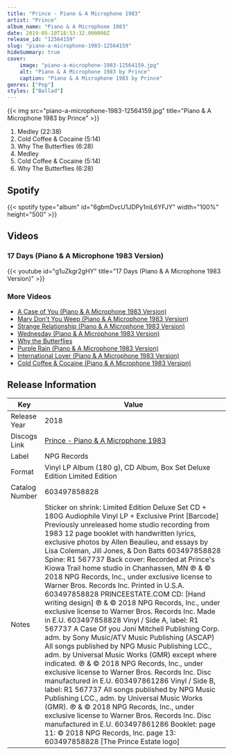 ```yaml
---
title: "Prince - Piano & A Microphone 1983"
artist: "Prince"
album_name: "Piano & A Microphone 1983"
date: 2019-05-10T18:53:32.000000Z
release_id: "12564159"
slug: "piano-a-microphone-1983-12564159"
hideSummary: true
cover:
    image: "piano-a-microphone-1983-12564159.jpg"
    alt: "Piano & A Microphone 1983 by Prince"
    caption: "Piano & A Microphone 1983 by Prince"
genres: ["Pop"]
styles: ["Ballad"]
---
```


{{< img src="piano-a-microphone-1983-12564159.jpg" title="Piano & A Microphone 1983 by Prince" >}}

<!-- section break -->

1. Medley (22:38)
2. Cold Coffee & Cocaine (5:14)
3. Why The Butterflies (6:28)
4. Medley
5. Cold Coffee & Cocaine (5:14)
6. Why The Butterflies (6:28)

<!-- section break -->


## Spotify
{{< spotify type="album" id="6gbmDvcU1JDPy1niL6YFJY" width="100%" height="500" >}}



## Videos
### 17 Days (Piano & A Microphone 1983 Version)
{{< youtube id="g1uZkgr2gHY" title="17 Days (Piano & A Microphone 1983 Version)" >}}<br>

### More Videos

- [A Case of You (Piano & A Microphone 1983 Version)](https://www.youtube.com/watch?v=SwkN-Eq_9qo)
- [Mary Don't You Weep (Piano & A Microphone 1983 Version)](https://www.youtube.com/watch?v=DxbWRT7-Uno)
- [Strange Relationship (Piano & A Microphone 1983 Version)](https://www.youtube.com/watch?v=tgXMqOlsoyg)
- [Wednesday (Piano & A Microphone 1983 Version)](https://www.youtube.com/watch?v=nU8dxoxrnb8)
- [Why the Butterflies](https://www.youtube.com/watch?v=rIbUjYzUpTI)
- [Purple Rain (Piano & A Microphone 1983 Version)](https://www.youtube.com/watch?v=IVLfdZZY9NI)
- [International Lover (Piano & A Microphone 1983 Version)](https://www.youtube.com/watch?v=l6SAhGuDh_0)
- [Cold Coffee & Cocaine (Piano & A Microphone 1983 Version)](https://www.youtube.com/watch?v=jlyVa1ibBEc)


## Release Information
|  Key           | Value                                                |
| ---------------| ---------------------------------------------------- |
| Release Year   | 2018                                   |
| Discogs Link   | [Prince - Piano & A Microphone 1983](https://www.discogs.com/release/12564159-Prince-Piano-A-Microphone-1983) |
| Label          | NPG Records |
| Format         | Vinyl LP Album (180 g), CD Album, Box Set Deluxe Edition Limited Edition |
| Catalog Number | 603497858828 |
| Notes | Sticker on shrink:  Limited Edition Deluxe Set CD + 180G Audiophile Vinyl LP + Exclusive Print [Barcode] Previously unreleased home studio recording from 1983 12 page booklet with handwritten lyrics, exclusive photos by Allen Beaulieu, and essays by Lisa Coleman, Jill Jones, & Don Batts 603497858828  Spine: R1 567737  Back cover: Recorded at Prince's Kiowa Trail home studio in Chanhassen, MN  ℗ & © 2018 NPG Records, Inc., under exclusive license to Warner Bros. Records Inc. Printed in U.S.A. 603497858828 PRINCEESTATE.COM   CD: [Hand writing design] ℗ & © 2018 NPG Records, Inc., under exclusive license to Warner Bros. Records Inc. Made in E.U. 603497858828  Vinyl / Side A, label: R1 567737 A Case Of you Joni Mitchell Publishing Corp. adm. by  Sony Music/ATV Music Publishing (ASCAP) All songs published by NPG Music Publishing LCC., adm. by Universal Music Works (GMR) except where indicated. ℗ & © 2018 NPG Records, Inc., under exclusive license to Warner Bros. Records Inc. Disc manufactured in E.U. 603497861286  Vinyl / Side B, label: R1 567737 All songs published by NPG Music Publishing LCC., adm. by Universal Music Works (GMR). ℗ & © 2018 NPG Records, Inc., under exclusive license to Warner Bros. Records Inc. Disc manufactured in E.U. 603497861286  Booklet: page 11: © 2018 NPG Records, Inc. page 13: 603497858828 [The Prince Estate logo] |